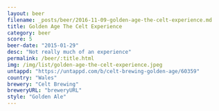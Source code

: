 ```yaml
---
layout: beer
filename: _posts/beer/2016-11-09-golden-age-the-celt-experience.md
title: Golden Age The Celt Experience
category: beer
score: 5
beer-date: "2015-01-29"
desc: "Not really much of an experience"
permalink: /beer/:title.html
img: /img/list/golden-age-the-celt-experience.jpeg
untappd: "https://untappd.com/b/celt-brewing-golden-age/60359"
country: "Wales"
brewery: "Celt Brewing"
breweryURL: "breweryURL"
style: "Golden Ale"
---
```

